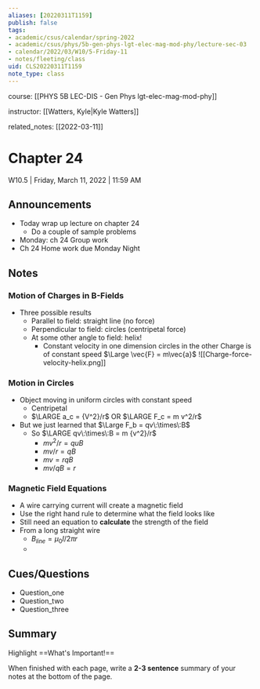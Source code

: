```yaml
---
aliases: [20220311T1159]
publish: false
tags:
- academic/csus/calendar/spring-2022
- academic/csus/phys/5b-gen-phys-lgt-elec-mag-mod-phy/lecture-sec-03
- calendar/2022/03/W10/5-Friday-11
- notes/fleeting/class
uid: CLS20220311T1159
note_type: class
---
```


course: [[PHYS 5B LEC-DIS - Gen Phys lgt-elec-mag-mod-phy]]

instructor: [[Watters, Kyle|Kyle Watters]]

related_notes: [[2022-03-11]]

# Chapter 24

W10.5 | Friday, March 11, 2022 | 11:59 AM

## Announcements

- Today wrap up lecture on chapter 24
	- Do a couple of sample problems
- Monday: ch 24 Group work
- Ch 24 Home work due Monday Night

## Notes

### Motion of Charges in B-Fields

- Three possible results
	- Parallel to field: straight line (no force)
	- Perpendicular to field: circles (centripetal force)
	- At some other angle to field: helix!
		- Constant velocity in one dimension circles in the other
	Charge is of constant speed $\Large \vec{F} = m\vec{a}$
	![[Charge-force-velocity-helix.png]]

### Motion in Circles

- Object moving in uniform circles with constant speed
	- Centripetal
	- $\LARGE a_c = {V^2}/r$ OR $\LARGE F_c = m v^2/r$
- But we just learned that $\Large F_b = qv\:\times\:B$
	- So $\LARGE qv\:\times\:B = m {v^2}/r$
		- ${{mv^2}/r} = quB$
		- ${{mv}/r} = qB$
		- $mv = rqB$
		- ${{mv}/{qB}} = r$

### Magnetic Field Equations

- A wire carrying current will create a magnetic field
- Use the right hand rule to determine what the field looks like
- Still need an equation to **calculate** the strength of the field
- From a long straight wire
	- $B_{line} = {µ_0I}/{2\pi r}$
	- 


## Cues/Questions

- Question_one
- Question_two
- Question_three

## Summary

Highlight ==What's Important!==

When finished with each page, write a **2-3 sentence** summary of your notes at
the bottom of the page.
